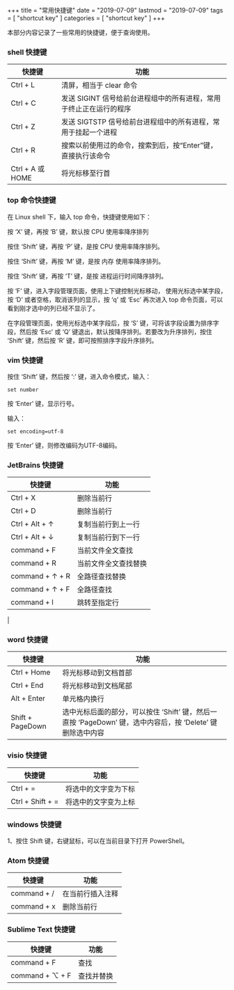 +++
title = "常用快捷键"
date = "2019-07-09"
lastmod = "2019-07-09"
tags = [
    "shortcut key"
]
categories = [
    "shortcut key"
]
+++

本部分内容记录了一些常用的快捷键，便于查询使用。

<!--more-->

### shell 快捷键
快捷键 | 功能
--- | ---
Ctrl + L | 清屏，相当于 clear 命令
Ctrl + C | 发送 SIGINT 信号给前台进程组中的所有进程，常用于终止正在运行的程序
Ctrl + Z | 发送 SIGTSTP 信号给前台进程组中的所有进程，常用于挂起一个进程
Ctrl + R | 搜索以前使用过的命令，搜索到后，按“Enter”键，直接执行该命令
Ctrl + A 或 HOME | 将光标移至行首

### top 命令快捷键
在 Linux shell 下，输入 top 命令，快捷键使用如下：

按 ‘X’ 键，再按 ‘B’ 键，默认按 CPU 使用率降序排列

按住 ‘Shift’ 键，再按 ‘P’ 键，是按 CPU 使用率降序排列。

按住 ‘Shift’ 键，再按 ‘M’ 键，是按 内存 使用率降序排列。

按住 ‘Shift’ 键，再按 ‘T’ 键，是按 进程运行时间降序排列。

按 ‘F’ 键，进入字段管理页面，使用上下键控制光标移动，
使用光标选中某字段，按 ‘D’ 或者空格，取消该列的显示，按 ‘q’ 或 ‘Esc’ 再次进入 top 命令页面，可以看到刚才选中的列已经不显示了。

在字段管理页面，使用光标选中某字段后，按 ‘S’ 键，可将该字段设置为排序字段，然后按 ‘Esc’ 或 ‘Q’ 键退出，默认按降序排列。若要改为升序排列，按住 ‘Shift’ 键，然后按 ‘R’ 键，即可按照排序字段升序排列。

### vim 快捷键
按住 ‘Shift’ 键，然后按 ‘:’ 键，进入命令模式，输入：
```angular2html
set number
```
按 ‘Enter’ 键，显示行号。

输入：
```angular2html
set encoding=utf-8
```
按 ‘Enter’ 键，则修改编码为UTF-8编码。

### JetBrains 快捷键
快捷键 | 功能
---|---
Ctrl + X | 删除当前行
Ctrl + D | 删除当前行
Ctrl + Alt + ↑ | 复制当前行到上一行
Ctrl + Alt + ↓ | 复制当前行到下一行
command + F | 当前文件全文查找
command + R | 当前文件全文查找替换
command + ↑ + R | 全路径查找替换
command + ↑ + F | 全路径查找
command + l | 跳转至指定行
  |  

### word 快捷键
快捷键 | 功能
---  |  ---
Ctrl + Home | 将光标移动到文档首部
Ctrl + End | 将光标移动到文档尾部
Alt + Enter | 单元格内换行
Shift + PageDown | 选中光标后面的部分，可以按住 ‘Shift’ 键，然后一直按 ‘PageDown’ 键，选中内容后，按 ‘Delete’ 键删除选中内容

### visio 快捷键
快捷键 | 功能
--- | ---
Ctrl + = | 将选中的文字变为下标
Ctrl + Shift + = | 将选中的文字变为上标

### windows 快捷键
1、按住 Shift 键，右键鼠标，可以在当前目录下打开 PowerShell。


### Atom 快捷键
快捷键 | 功能
--- | ---
command + / | 在当前行插入注释
command + x | 删除当前行

### Sublime Text 快捷键
快捷键 | 功能
--- | ---
command + F | 查找
command + ⌥ + F | 查找并替换

